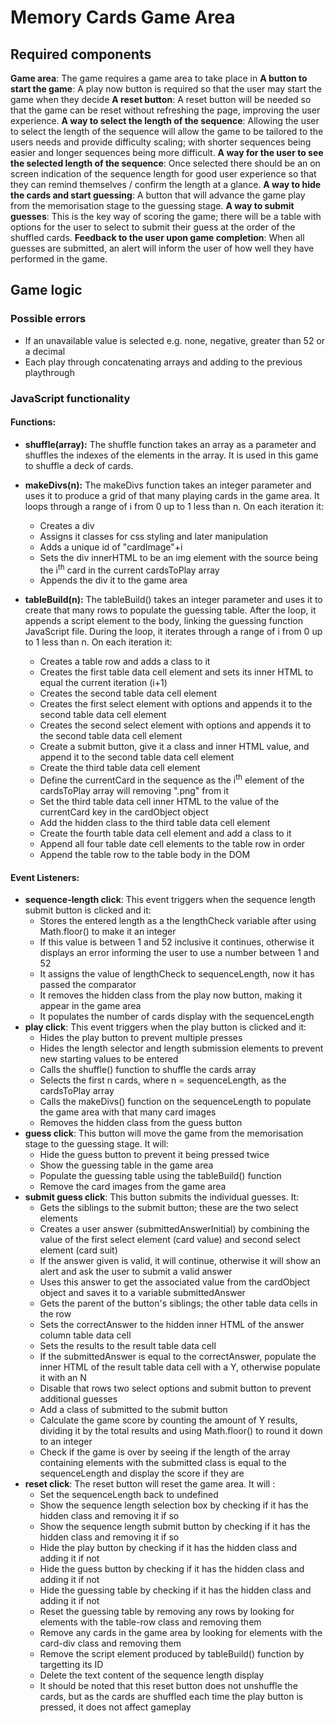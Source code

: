 # Memory Cards Game Area

## Required components
**Game area**: The game requires a game area to take place in
**A button to start the game**: A play now button is required so that the user may start the game when they decide
**A reset button**: A reset button will be needed so that the game can be reset without refreshing the page, improving the user experience.
**A way to select the length of the sequence**: Allowing the user to select the length of the sequence will allow the game to be tailored to the users needs and provide difficulty scaling; with shorter sequences being easier and longer sequences being more difficult.
**A way for the user to see the selected length of the sequence**: Once selected there should be an on screen indication of the sequence length for good user experience so that they can remind themselves / confirm the length at a glance.
**A way to hide the cards and start guessing**: A button that will advance the game play from the memorisation stage to the guessing stage.
**A way to submit guesses**: This is the key way of scoring the game; there will be a table with options for the user to select to submit their guess at the order of the shuffled cards.
**Feedback to the user upon game completion**: When all guesses are submitted, an alert will inform the user of how well they have performed in the game.

## Game logic

### Possible errors
- If an unavailable value is selected e.g. none, negative, greater than 52 or a decimal
- Each play through concatenating arrays and adding to the previous playthrough


### JavaScript functionality
#### Functions:
- **shuffle(array):** The shuffle function takes an array as a parameter and shuffles the indexes of the elements in the array. It is used in this game to shuffle a deck of cards.
- **makeDivs(n):** The makeDivs function takes an integer parameter and uses it to produce a grid of that many playing cards in the game area. It loops through a range of i from 0 up to 1 less than n. On each iteration it: 
    - Creates a div
    - Assigns it classes for css styling and later manipulation
    - Adds a unique id of "cardImage"+i
    - Sets the div innerHTML to be an img element with the source being the i<sup>th</sup> card in the current cardsToPlay array
    - Appends the div it to the game area

- **tableBuild(n):** The tableBuild() takes an integer parameter and uses it to create that many rows to populate the guessing table. After the loop, it appends a script element to the body, linking the guessing function JavaScript file. During the loop, it iterates through a range of i from 0 up to 1 less than n. On each iteration it:
    - Creates a table row and adds a class to it
    - Creates the first table data cell element and sets its inner HTML to equal the current iteration (i+1)
    - Creates the second table data cell element
    - Creates the first select element with options and appends it to the second table data cell element 
    - Creates the second select element with options and appends it to the second table data cell element
    - Create a submit button, give it a class and inner HTML value, and append it to the second table data cell element
    - Create the third table data cell element
    - Define the currentCard in the sequence as the i<sup>th</sup> element of the cardsToPlay array will removing ".png" from it
    - Set the third table data cell inner HTML to the value of the currentCard key in the cardObject object
    - Add the hidden class to the third table data cell element
    - Create the fourth table data cell element and add a class to it
    - Append all four table date cell elements to the table row in order
    - Append the table row to the table body in the DOM

#### Event Listeners:
- **sequence-length click**: This event triggers when the sequence length submit button is clicked and it:
    - Stores the entered length as a the lengthCheck variable after using Math.floor() to make it an integer
    - If this value is between 1 and 52 inclusive it continues, otherwise it displays an error informing the user to use a number between 1 and 52
    - It assigns the value of lengthCheck to sequenceLength, now it has passed the comparator
    - It removes the hidden class from the play now button, making it appear in the game area
    - It populates the number of cards display with the sequenceLength
- **play click**: This event triggers when the play button is clicked and it:
    - Hides the play button to prevent multiple presses
    - Hides the length selector and length submission elements to prevent new starting values to be entered
    - Calls the shuffle() function to shuffle the cards array
    - Selects the first n cards, where n = sequenceLength, as the cardsToPlay array
    - Calls the makeDivs() function on the sequenceLength to populate the game area with that many card images
    - Removes the hidden class from the guess button
- **guess click**: This button will move the game from the memorisation stage to the guessing stage. It will:
    - Hide the guess button to prevent it being pressed twice
    - Show the guessing table in the game area
    - Populate the guessing table using the tableBuild() function
    - Remove the card images from the game area
- **submit guess click**: This button submits the individual guesses. It:
    - Gets the siblings to the submit button; these are the two select elements
    - Creates a user answer (submittedAnswerInitial) by combining the value of the first select element (card value) and second select element (card suit)
    - If the answer given is valid, it will continue, otherwise it will show an alert and ask the user to submit a valid answer
    - Uses this answer to get the associated value from the cardObject object and saves it to a variable submittedAnswer
    - Gets the parent of the button's siblings; the other table data cells in the row
    - Sets the correctAnswer to the hidden inner HTML of the answer column table data cell
    - Sets the results to the result table data cell
    - If the submittedAnswer is equal to the correctAnswer, populate the inner HTML of the result table data cell with a Y, otherwise populate it with an N
    - Disable that rows two select options and submit button to prevent additional guesses
    - Add a class of submitted to the submit button
    - Calculate the game score by counting the amount of Y results, dividing it by the total results and using Math.floor() to round it down to an integer
    - Check if the game is over by seeing if the length of the array containing elements with the submitted class is equal to the sequenceLength and display the score if they are
- **reset click**: The reset button will reset the game area. It will :
    - Set the sequenceLength back to undefined
    - Show the sequence length selection box by checking if it has the hidden class and removing it if so
    - Show the sequence length submit button by checking if it has the hidden class and removing it if so
    - Hide the play button by checking if it has the hidden class and adding it if not
    - Hide the guess button by checking if it has the hidden class and adding it if not
    - Hide the guessing table by checking if it has the hidden class and adding it if not
    - Reset the guessing table by removing any rows by looking for elements with the table-row class and removing them
    - Remove any cards in the game area by looking for elements with the card-div class and removing them
    - Remove the script element produced by tableBuild() function by targetting its ID
    - Delete the text content of the sequence length display
    - It should be noted that this reset button does not unshuffle the cards, but as the cards are shuffled each time the play button is pressed, it does not affect gameplay 